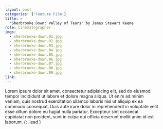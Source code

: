 ```yaml
---
layout: post
categories: ['Feature Film']
title: >
  "Sherbrooke Down: Valley of Tears" by James Stewart Keene
role: Cinematographer
imgs: 
  - sherbrooke-down.01.jpg
  - sherbrooke-down.02.jpg
  - sherbrooke-down.03.jpg
  - sherbrooke-down.04.jpg
  - sherbrooke-down.05.jpg
  - sherbrooke-down.06.jpg
  - sherbrooke-down.07.jpg
  - sherbrooke-down.08.jpg
  - sherbrooke-down.09.jpg
link: 
---
```


Lorem ipsum dolor sit amet, consectetur adipisicing elit, sed do eiusmod tempor incididunt ut labore et dolore magna aliqua. Ut enim ad minim veniam, quis nostrud exercitation ullamco laboris nisi ut aliquip ex ea commodo consequat. Duis aute irure dolor in reprehenderit in voluptate velit esse cillum dolore eu fugiat nulla pariatur. Excepteur sint occaecat cupidatat non proident, sunt in culpa qui officia deserunt mollit anim id est laborum.
{: .lead }
